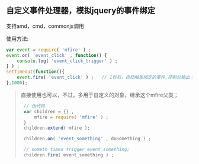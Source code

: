 ## 自定义事件处理器，模拟jquery的事件绑定

支持amd，cmd，commonjs调用

使用方法:
```javascript
var event = require( 'mfire' ) ;
event.on( 'event_click' , function() {
    console.log( 'event_click_trigger' ) ;
} ) ;
setTimeout(function(){
    event.fire( 'event_click' ) ;   // 1秒后，自动触发绑定的事件,控制台输出：'event_click_trigger'
},1000);
```

> 直接使用也可以，不过，多用于自定义的对象，继承这个mfire父类；
> ```javascript
>  // 伪代码
>  var children = {} ,
>      mfire = require( 'mfire' ) ;
>  }
>  children.extend( mfire );
>
>  children.on( 'event_something' , doSomething ) ;
>
>  // someth times trigger event_something;
>  children.fire( event_something ) ;
>
> ```
